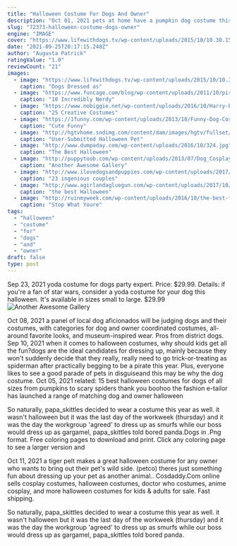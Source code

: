 ```yaml
---
title: "Halloween Costume For Dogs And Owner"
description: "Oct 01, 2021 pets at home have a pumpkin dog costume this halloween. We think the hat is what makes it. (image: pets at home.) this is clearly the week for retailers to launch halloween costumes for pets, with boohoo launching a range of matching outfits so dogs"
slug: "72373-halloween-costume-dogs-owner"
engine: "IMAGE"
cover: "https://www.lifewithdogs.tv/wp-content/uploads/2015/10/10.30.15-Tim-Burton-Costumes4.jpg"
date: "2021-09-25T20:17:15.248Z"
author: "Augusta Patrick"
ratingValue: "1.0"
reviewCount: "21"
images:
  - image: "https://www.lifewithdogs.tv/wp-content/uploads/2015/10/10.30.15-Tim-Burton-Costumes4.jpg"
    caption: "Dogs Dressed as"
  - image: "https://www.funcage.com/blog/wp-content/uploads/2011/10/pirate-dog.jpg"
    caption: "10 Incredibly Nerdy"
  - image: "https://www.nobiggie.net/wp-content/uploads/2016/10/Harry-Potter-Dog-Costume.jpg"
    caption: "25 Creative Costumes"
  - image: "https://1funny.com/wp-content/uploads/2013/10/Funny-Dog-Costumes-For-Halloween-6-1.jpg"
    caption: "Cute Funny"
  - image: "http://hgtvhome.sndimg.com/content/dam/images/hgtv/fullset/2007/8/1/0/vampire_kitty.jpg.rend.hgtvcom.581.775.jpeg"
    caption: "User-Submitted Halloween Pet"
  - image: "http://www.dumpaday.com/wp-content/uploads/2016/10/324.jpg"
    caption: "The Best Halloween"
  - image: "http://puppytoob.com/wp-content/uploads/2013/07/Dog_Cosplay_4.jpg"
    caption: "Another Awesome Gallery"
  - image: "http://www.ilovedogsandpuppies.com/wp-content/uploads/2017/10/06-dogs-7.jpg"
    caption: "23 ingenious couples"
  - image: "http://www.agirlandagluegun.com/wp-content/uploads/2017/10/713l0T1JlL._SL1000_-900x900.jpg"
    caption: "the best Halloween"
  - image: "http://ruinmyweek.com/wp-content/uploads/2016/10/the-best-funny-pictures-of-halloween-pet-costumes-baked-potato-dog.jpg"
    caption: "Stop What Youre"
tags:
  - "halloween"
  - "costume"
  - "for"
  - "dogs"
  - "and"
  - "owner"
draft: false
type: post
---
```


Sep 23, 2021 yoda costume for dogs party expert. Price: $29.99. Details: if you're a fan of star wars, consider a yoda costume for your dog this halloween. It's available in sizes small to large. $29.99
![Another Awesome Gallery](http://puppytoob.com/wp-content/uploads/2013/07/Dog_Cosplay_4.jpg "Another Awesome Gallery")

Oct 08, 2021 a panel of local dog aficionados will be judging dogs and their costumes, with categories for dog and owner coordinated costumes, all-around favorite looks, and museum-inspired wear. Pros from district dogs. Sep 10, 2021 when it comes to halloween costumes, why should kids get all the fun?dogs are the ideal candidates for dressing up, mainly because they won&#39;t suddenly decide that they really, really need to go trick-or-treating as spiderman after practically begging to be a pirate this year. Plus, everyone likes to see a good parade of pets in disguiseand this may be why the dog costume. Oct 05, 2021 related: 15 best halloween costumes for dogs of all sizes  from pumpkins to scary spiders thank you boohoo  the fashion e-tailor has launched a range of matching dog and owner halloween
<!--inArticleAds-->

<!--galleryOne-->

So naturally, papa_skittles decided to wear a costume this year as well. it wasn't halloween but it was the last day of the workweek (thursday) and it was the day the workgroup 'agreed' to dress up as smurfs while our boss would dress up as gargamel, papa_skittles told bored panda.Dogs in .Png format. Free coloring pages to download and print. Click any coloring page to see a larger version and
<!--inArticleAds-->

<!--galleryTwo-->

Oct 11, 2021 a tiger pelt makes a great halloween costume for any owner who wants to bring out their pet's wild side. (petco) theres just something fun about dressing up your pet as another animal.. Cosdaddy.Com online sells cosplay costumes, halloween costumes, doctor who costumes, anime cosplay, and more halloween costumes for kids & adults for sale. Fast shipping.
<!--galleryThree-->

So naturally, papa_skittles decided to wear a costume this year as well. it wasn't halloween but it was the last day of the workweek (thursday) and it was the day the workgroup 'agreed' to dress up as smurfs while our boss would dress up as gargamel, papa_skittles told bored panda.